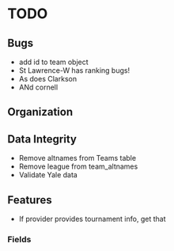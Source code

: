 TODO
====

## Bugs
* add id to team object
* St Lawrence-W has ranking bugs!
* As does Clarkson
* ANd cornell

## Organization

## Data Integrity
* Remove altnames from Teams table
* Remove league from team_altnames
* Validate Yale data

## Features
* If provider provides tournament info, get that

### Fields

